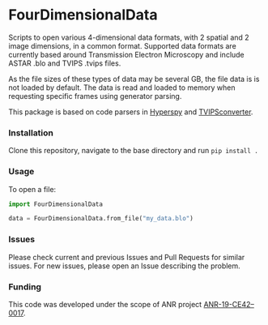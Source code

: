 # FourDimensionalData

Scripts to open various 4-dimensional data formats, with 2 spatial and 2 image dimensions, in a common format.
Supported data formats are currently based around Transmission Electron Microscopy and
include ASTAR .blo and TVIPS .tvips files.

As the file sizes of these types of data may be several GB, the file data is is not loaded by default.
The data is read and loaded to memory when requesting specific frames using generator parsing.

This package is based on code parsers in [Hyperspy](https://github.com/din14970/TVIPSconverter) and [TVIPSconverter](https://github.com/din14970/TVIPSconverter).

### Installation

Clone this repository, navigate to the base directory and run `pip install .`

### Usage

To open a file:

```python
import FourDimensionalData

data = FourDimensionalData.from_file("my_data.blo")
```

### Issues

Please check current and previous Issues and Pull Requests for similar issues. For new issues, please open an Issue describing the problem.

### Funding

This code was developed under the scope of ANR project [ANR-19-CE42–0017](https://anr.fr/Project-ANR-19-CE42-0017).
